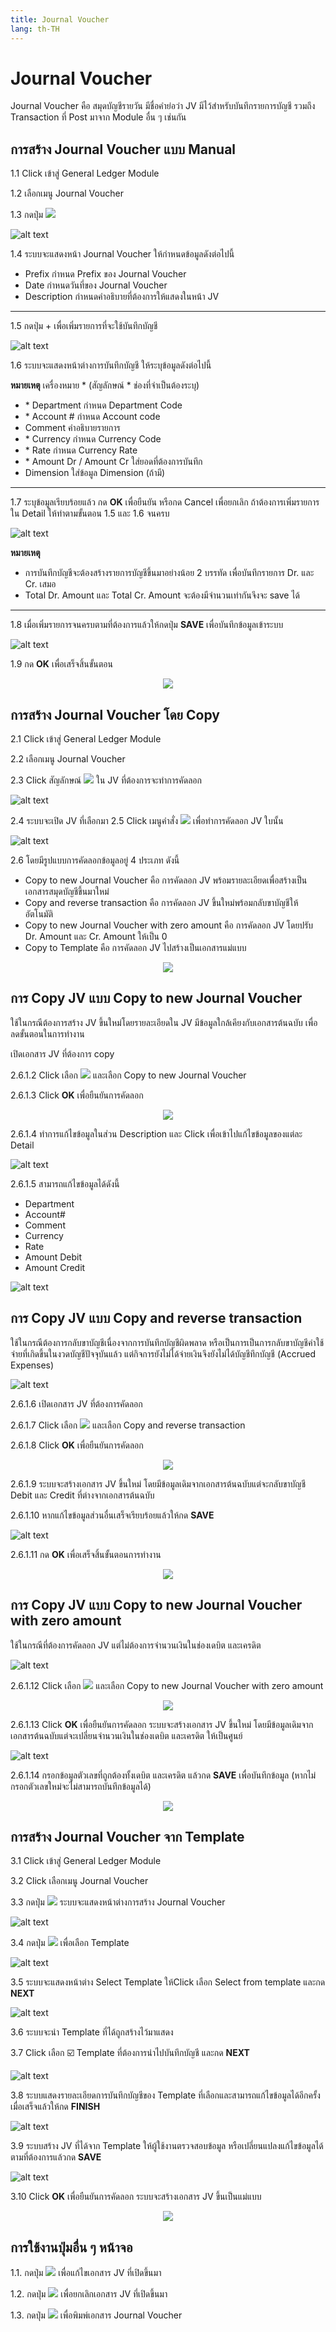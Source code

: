 ```yaml
---
title: Journal Voucher
lang: th-TH
---
```


# Journal Voucher

Journal Voucher คือ สมุดบัญชีรายวัน มีชื่อคำย่อว่า JV มีไว้สำหรับบันทึกรายการบัญชี รวมถึง Transaction ที่ Post มาจาก Module อื่น ๆ เช่นกัน

## การสร้าง Journal Voucher แบบ Manual

1.1 Click เข้าสู่ General Ledger Module

1.2 เลือกเมนู Journal Voucher

1.3 กดปุ่ม <img src="../add_icon.png" style="display: inline-block;" />

![alt text](image.png)

1.4 ระบบจะแสดงหน้า Journal Voucher ให้กำหนดข้อมูลดังต่อไปนี้

- Prefix กำหนด Prefix ของ Journal Voucher
- Date กำหนดวันที่ของ Journal Voucher
- Description กำหนดคำอธิบายที่ต้องการให้แสดงในหน้า JV

---

1.5 กดปุ่ม + เพื่อเพิ่มรายการที่จะใช้บันทึกบัญชี

![alt text](image-1.png)

1.6 ระบบจะแสดงหน้าต่างการบันทึกบัญชี ให้ระบุข้อมูลดังต่อไปนี้

**หมายเหตุ** เครื่องหมาย <span class="asterisk">\*</span>
(สัญลักษณ์ \* ช่องที่จำเป็นต้องระบุ)

- <span class="asterisk">\*</span> Department กำหนด Department Code
- <span class="asterisk">\*</span> Account # กำหนด Account code
- Comment คำอธิบายรายการ
- <span class="asterisk">\*</span> Currency กำหนด Currency Code
- <span class="asterisk">\*</span> Rate กำหนด Currency Rate
- <span class="asterisk">\*</span> Amount Dr / Amount Cr ใส่ยอดที่ต้องการบันทึก
- Dimension ใส่ข้อมูล Dimension (ถ้ามี)

---

1.7 ระบุข้อมูลเรียบร้อยแล้ว กด **<span class="btn">OK</span>** เพื่อยืนยัน หรือกด Cancel เพื่อยกเลิก
ถ้าต้องการเพิ่มรายการใน Detail ให้ทำตามขั้นตอน 1.5 และ 1.6 จนครบ

![alt text](image-2.png)

**หมายเหตุ**

- การบันทึกบัญชีจะต้องสร้างรายการบัญชีขึ้นมาอย่างน้อย 2 บรรทัด เพื่อบันทึกรายการ Dr. และ Cr. เสมอ
- Total Dr. Amount และ Total Cr. Amount จะต้องมีจำนวนเท่ากันจึงจะ save ได้

---

1.8 เมื่อเพิ่มรายการจนครบตามที่ต้องการแล้วให้กดปุ่ม **<span class="btn">SAVE</span>** เพื่อบันทึกข้อมูลเข้าระบบ

![alt text](image-3.png)

1.9 กด **<span class="btn">OK</span>** เพื่อเสร็จสิ้นขั้นตอน

<p align="center">
    <img src="./image-4.png"  />
</p>

## การสร้าง Journal Voucher โดย Copy

2.1 Click เข้าสู่ General Ledger Module

2.2 เลือกเมนู Journal Voucher

2.3 Click สัญลักษณ์ <img src="./image-5.png" style="display: inline-block;" /> ใน JV ที่ต้องการจะทำการคัดลอก

![alt text](image-6.png)

2.4 ระบบจะเปิด JV ที่เลือกมา
2.5 Click เมนูคำสั่ง <img src="../copy_icon.png" style="display: inline-block;" /> เพื่อทำการคัดลอก JV ใบนั้น

![alt text](image-7.png)

2.6 โดยมีรูปแบบการคัดลอกข้อมูลอยู่ 4 ประเภท ดังนี้

- Copy to new Journal Voucher คือ การคัดลอก JV พร้อมรายละเอียดเพื่อสร้างเป็นเอกสารสมุดบัญชีขึ้นมาใหม่
- Copy and reverse transaction คือ การคัดลอก JV ขึ้นใหม่พร้อมกลับขาบัญชีให้อัตโนมัติ
- Copy to new Journal Voucher with zero amount คือ การคัดลอก JV โดยปรับ Dr. Amount และ Cr. Amount ให้เป็น 0
- Copy to Template คือ การคัดลอก JV ไปสร้างเป็นเอกสารแม่แบบ

<p align="center">
    <img src="./image-8.png"  />
</p>

## การ Copy JV แบบ Copy to new Journal Voucher

ใช้ในกรณีต้องการสร้าง JV ขึ้นใหม่โดยรายละเอียดใน JV มีข้อมูลใกล้เคียงกับเอกสารต้นฉบับ เพื่อลดขั้นตอนในการทำงาน

เปิดเอกสาร JV ที่ต้องการ copy

2.6.1.2 Click เลือก <img src="../copy_icon.png" style="display: inline-block;" /> และเลือก Copy to new Journal Voucher

2.6.1.3 Click **<span class="btn">OK</span>** เพื่อยืนยันการคัดลอก

<p align="center">
    <img src="./image-9.png"  />
</p>

2.6.1.4 ทำการแก้ไขข้อมูลในส่วน Description และ Click เพื่อเข้าไปแก้ไขข้อมูลของแต่ละ Detail

![alt text](image-10.png)

2.6.1.5 สามารถแก้ไขข้อมูลได้ดังนี้

- Department
- Account#
- Comment
- Currency
- Rate
- Amount Debit
- Amount Credit

![alt text](image-11.png)

## การ Copy JV แบบ Copy and reverse transaction

ใช้ในกรณีต้องการกลับขาบัญชีเนื่องจากการบันทึกบัญชีผิดพลาด หรือเป็นการเป็นการกลับขาบัญชีค่าใช้จ่ายที่เกิดขึ้นในงวดบัญชีปัจจุบันแล้ว แต่กิจการยังไม่ได้จ่ายเงินจึงยังไม่ได้บัญชีทึกบัญชี (Accrued Expenses)

![alt text](image-12.png)

2.6.1.6 เปิดเอกสาร JV ที่ต้องการคัดลอก

2.6.1.7 Click เลือก <img src="../copy_icon.png" style="display: inline-block;" /> และเลือก Copy and reverse transaction

2.6.1.8 Click **<span class="btn">OK</span>** เพื่อยืนยันการคัดลอก

<p align="center">
    <img src="./image-13.png"  />
</p>

2.6.1.9 ระบบจะสร้างเอกสาร JV ขึ้นใหม่ โดยมีข้อมูลเดิมจากเอกสารต้นฉบับแต่จะกลับขาบัญชี Debit และ Credit ที่ต่างจากเอกสารต้นฉบับ

2.6.1.10 หากแก้ไขข้อมูลส่วนอื่นเสร็จเรียบร้อยแล้วให้กด **<span class="btn">SAVE</span>**

![alt text](image-14.png)

2.6.1.11 กด **<span class="btn">OK</span>** เพื่อเสร็จสิ้นขั้นตอนการทำงาน

<p align="center">
    <img src="./image-15.png"  />
</p>

## การ Copy JV แบบ Copy to new Journal Voucher with zero amount

ใช้ในกรณีที่ต้องการคัดลอก JV แต่ไม่ต้องการจำนวนเงินในช่องเดบิต และเครดิต

![alt text](image-16.png)

2.6.1.12 Click เลือก <img src="../copy_icon.png" style="display: inline-block;" /> และเลือก Copy to new Journal Voucher with zero amount

<p align="center">
    <img src="./image-17.png"  />
</p>
 
2.6.1.13 Click **<span class="btn">OK</span>**   เพื่อยืนยันการคัดลอก ระบบจะสร้างเอกสาร JV ขึ้นใหม่ โดยมีข้อมูลเดิมจากเอกสารต้นฉบับแต่จะเปลี่ยนจำนวนเงินในช่องเดบิต และเครดิต ให้เป็นศูนย์

![alt text](image-18.png)

2.6.1.14 กรอกข้อมูลตัวเลขที่ถูกต้องทั้งเดบิต และเครดิต แล้วกด **<span class="btn">SAVE</span>** เพื่อบันทึกข้อมูล (หากไม่กรอกตัวเลขใหม่จะไม่สามารถบันทึกข้อมูลได้)

<p align="center">
    <img src="./image-15.png"  />
</p>

## การสร้าง Journal Voucher จาก Template

3.1 Click เข้าสู่ General Ledger Module

3.2 Click เลือกเมนู Journal Voucher

3.3 กดปุ่ม <img src="../add_icon.png" style="display: inline-block;" /> ระบบจะแสดงหน้าต่างการสร้าง Journal Voucher

![alt text](image-19.png)

3.4 กดปุ่ม <img src="./template_btn.png" style="display: inline-block;" /> เพื่อเลือก Template

![alt text](image-20.png)

3.5 ระบบจะแสดงหน้าต่าง Select Template ให้Click เลือก Select from template และกด **<span class="btn">NEXT</span>**

![alt text](image-21.png)

3.6 ระบบจะนำ Template ที่ได้ถูกสร้างไว้มาแสดง

3.7 Click เลือก ☑️ Template ที่ต้องการนำไปบันทึกบัญชี และกด **<span class="btn">NEXT</span>**

![alt text](image-22.png)

3.8 ระบบแสดงรายละเอียดการบันทึกบัญชีของ Template ที่เลือกและสามารถแก้ไขข้อมูลได้อีกครั้ง เมื่อเสร็จแล้วให้กด **<span class="btn">FINISH</span>**

![alt text](image-23.png)

3.9 ระบบสร้าง JV ที่ได้จาก Template ให้ผู้ใช้งานตรวจสอบข้อมูล หรือเปลี่ยนแปลงแก้ไขข้อมูลได้ตามที่ต้องการแล้วกด **<span class="btn">SAVE</span>**

![alt text](image-24.png)

3.10 Click **<span class="btn">OK</span>** เพื่อยืนยันการคัดลอก ระบบจะสร้างเอกสาร JV ขึ้นเป็นแม่แบบ

<p align="center">
    <img src="./image-4.png"  />
</p>

## การใช้งานปุ่มอื่น ๆ หน้าจอ

1.1. กดปุ่ม <img src="../edit_icon.png" style="display: inline-block;" /> เพื่อแก้ไขเอกสาร JV ที่เปิดขึ้นมา

1.2. กดปุ่ม <img src="../void_icon.png" style="display: inline-block;" /> เพื่อยกเลิกเอกสาร JV ที่เปิดขึ้นมา

1.3. กดปุ่ม <img src="../print_icon.svg" style="display: inline-block;" /> เพื่อพิมพ์เอกสาร Journal Voucher
